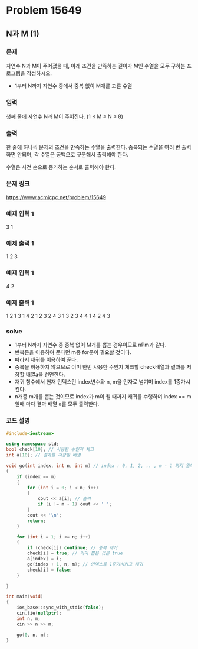 # Problem 15649

## N과 M (1)

### 문제
자연수 N과 M이 주어졌을 때, 아래 조건을 만족하는 길이가 M인 수열을 모두 구하는 프로그램을 작성하시오.

- 1부터 N까지 자연수 중에서 중복 없이 M개를 고른 수열

### 입력
첫째 줄에 자연수 N과 M이 주어진다. (1 ≤ M ≤ N ≤ 8)

### 출력
한 줄에 하나씩 문제의 조건을 만족하는 수열을 출력한다. 중복되는 수열을 여러 번 출력하면 안되며, 각 수열은 공백으로 구분해서 출력해야 한다.

수열은 사전 순으로 증가하는 순서로 출력해야 한다.

### 문제 링크
<https://www.acmicpc.net/problem/15649>

### 예제 입력 1
3 1

### 예제 출력 1
1
2
3

### 예제 입력 1
4 2

### 예제 출력 1
1 2
1 3
1 4
2 1
2 3
2 4
3 1
3 2
3 4
4 1
4 2
4 3

### solve
- 1부터 N까지 자연수 중 중복 없이 M개를 뽑는 경우이므로 nPm과 같다.
- 반복문을 이용하여 푼다면 m중 for문이 필요할 것이다.
- 따라서 재귀를 이용하여 푼다.
- 중복을 허용하지 않으므로 이미 한번 사용한 수인지 체크할 check배열과 결과를 저장할 배열a을 선언한다.
- 재귀 함수에서 현재 인덱스인 index변수와 n, m을 인자로 넘기며 index를 1증가시킨다.
- n개중 m개를 뽑는 것이므로 index가 m이 될 때까지 재귀를 수행하며 index == m 일때 마다 결과 배열 a를 모두 출력한다.


### 코드 설명
```C++
#include<iostream>

using namespace std;
bool check[10]; // 사용한 수인지 체크
int a[10]; // 결과를 저장할 배열

void go(int index, int n, int m) // index : 0, 1, 2, .. , m - 1 까지 일때 현재 인덱스
{
	if (index == m)
	{
		for (int i = 0; i < m; i++)
		{
			cout << a[i]; // 출력
			if (i != m - 1) cout << ' ';
		}
		cout << '\n';
		return;
	}

	for (int i = 1; i <= n; i++)
	{
		if (check[i]) continue; // 중복 제거
		check[i] = true; // 이미 뽑은 것은 true
		a[index] = i;
		go(index + 1, n, m); // 인덱스를 1증가시키고 재귀
		check[i] = false;
	}

}

int main(void)
{
	ios_base::sync_with_stdio(false);
	cin.tie(nullptr);
	int n, m;
	cin >> n >> m;

	go(0, n, m);
}
```
